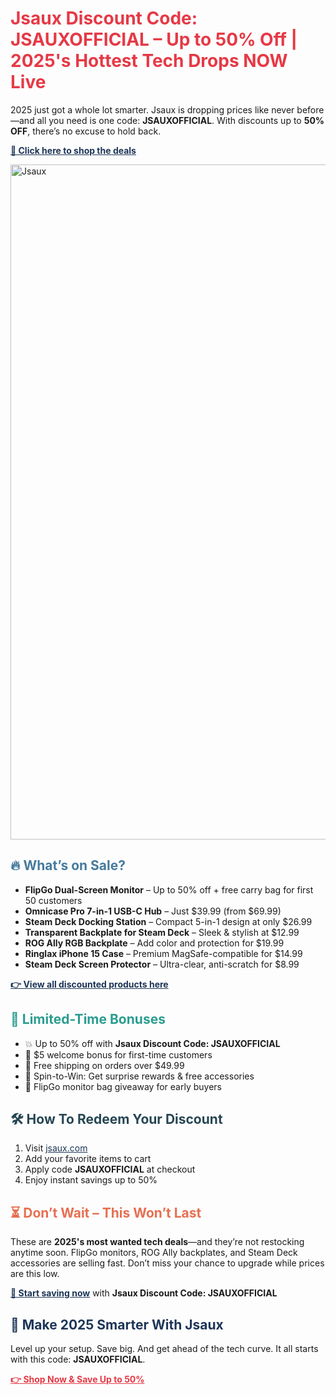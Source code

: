 <h1 style="color:#e63946"> Jsaux Discount Code: JSAUXOFFICIAL – Up to 50% Off | 2025's Hottest Tech Drops NOW Live</h1>
<p>2025 just got a whole lot smarter. Jsaux is dropping prices like never before—and all you need is one code: <strong>JSAUXOFFICIAL</strong>. With discounts up to <strong>50% OFF</strong>, there’s no excuse to hold back.</p>
<p><a href="https://jsaux.com/?sca_ref=6495630.0D2QeoACQX" style="color:#1d3557;text-decoration:underline;font-weight:bold">🛒 Click here to shop the deals</a></p>
<img src="https://images.mirror-media.xyz/publication-images/T9TSiaFwpBTBUybhOReio.png?height=820&width=1640" alt="Jsaux" width="1080">
<h2 style="color:#457b9d">🔥 What’s on Sale?</h2>
<ul>
<li><strong>FlipGo Dual-Screen Monitor</strong> – Up to 50% off + free carry bag for first 50 customers</li>
<li><strong>Omnicase Pro 7-in-1 USB-C Hub</strong> – Just $39.99 (from $69.99)</li>
<li><strong>Steam Deck Docking Station</strong> – Compact 5-in-1 design at only $26.99</li>
<li><strong>Transparent Backplate for Steam Deck</strong> – Sleek & stylish at $12.99</li>
<li><strong>ROG Ally RGB Backplate</strong> – Add color and protection for $19.99</li>
<li><strong>Ringlax iPhone 15 Case</strong> – Premium MagSafe-compatible for $14.99</li>
<li><strong>Steam Deck Screen Protector</strong> – Ultra-clear, anti-scratch for $8.99</li>
</ul>
<p><a href="https://jsaux.com/?sca_ref=6495630.0D2QeoACQX" style="color:#1d3557;font-weight:bold;text-decoration:underline">👉 View all discounted products here</a></p>
<h2 style="color:#2a9d8f">💸 Limited-Time Bonuses</h2>
<ul>
<li>💥 Up to 50% off with <strong>Jsaux Discount Code: JSAUXOFFICIAL</strong></li>
<li>🎁 $5 welcome bonus for first-time customers</li>
<li>🚀 Free shipping on orders over $49.99</li>
<li>🎯 Spin-to-Win: Get surprise rewards & free accessories</li>
<li>🎒 FlipGo monitor bag giveaway for early buyers</li>
</ul>
<h2 style="color:#264653">🛠️ How To Redeem Your Discount</h2>
<ol>
<li>Visit <a href="https://jsaux.com/?sca_ref=6495630.0D2QeoACQX" style="color:#1d3557">jsaux.com</a></li>
<li>Add your favorite items to cart</li>
<li>Apply code <strong>JSAUXOFFICIAL</strong> at checkout</li>
<li>Enjoy instant savings up to 50%</li>
</ol>
<h2 style="color:#e76f51">⏳ Don’t Wait – This Won’t Last</h2>
<p>These are <strong>2025's most wanted tech deals</strong>—and they’re not restocking anytime soon. FlipGo monitors, ROG Ally backplates, and Steam Deck accessories are selling fast. Don’t miss your chance to upgrade while prices are this low.</p>
<p><a href="https://jsaux.com/?sca_ref=6495630.0D2QeoACQX" style="color:#1d3557;text-decoration:underline;font-weight:bold">🛒 Start saving now</a> with <strong>Jsaux Discount Code: JSAUXOFFICIAL</strong></p>
<h2 style="color:#1d3557">🎉 Make 2025 Smarter With Jsaux</h2>
<p>Level up your setup. Save big. And get ahead of the tech curve. It all starts with this code: <strong>JSAUXOFFICIAL</strong>.</p>
<p><a href="https://jsaux.com/?sca_ref=6495630.0D2QeoACQX" style="color:#e63946;text-decoration:underline;font-weight:bold">👉 Shop Now & Save Up to 50%</a></p>
</body>
</html>
